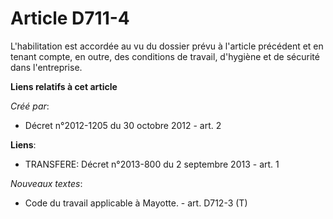 # Article D711-4

L'habilitation est accordée au vu du dossier prévu à l'article précédent et en tenant compte, en outre, des conditions de
travail, d'hygiène et de sécurité dans l'entreprise.

**Liens relatifs à cet article**

_Créé par_:

  - Décret n°2012-1205 du 30 octobre 2012 - art. 2

**Liens**:

  - TRANSFERE: Décret n°2013-800 du 2 septembre 2013 - art. 1

_Nouveaux textes_:

  - Code du travail applicable à Mayotte. - art. D712-3 (T)

